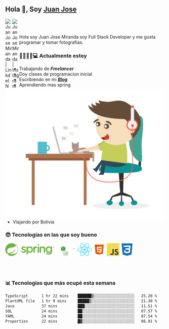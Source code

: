## Hola 👋, Soy [Juan Jose](http://juanjoses.me)

<a href="https://www.linkedin.com/in/juanjosemirandam/">
  <img align="left" alt="Juan Jose Miranda | LinkdeIN" width="22px" src="https://cdn.jsdelivr.net/npm/simple-icons@v3/icons/linkedin.svg" />
</a>

<a href="https://www.instagram.com/juan.jose.miranda/">
  <img align="left" alt="Juan Jose Miranda | Instagram" width="22px" src="https://cdn.jsdelivr.net/npm/simple-icons@v3/icons/instagram.svg" />
</a>

<br /> <br />

Hola soy Juan Jose Miranda soy Full Stack Developer y me gusta programar y tomar fotografias.

<img align="right" alt="GIF" src="./images/gif-juanjose.gif" width="500" max-height="320" />

### 👨‍💻🕵‍♀💻 Actualmente estoy

- Trabajando de ***Freelancer***
- Doy clases de programacion inicial
- Escribiendo en mi ***[Blog](http://juanjoses.me)***
- Aprendiendo mas spring
- Viajando por Bolivia 

### 😎 Tecnologías en las que soy bueno

<code><img alt="Spring" height="40px" src="./images/spring-icon.svg"/></code>
<code><img alt="NodeJS" height="40px" src="./images/nodejs-icon.svg" /></code>
<code><img alt="ReactJS" height="40px" src="./images/react-icon.svg" /></code>
<code><img alt="HTML5" height="40px" src="./images/html-icon.png" /></code>
<code><img alt="JavaScript" height="40px" src="./images/js-icon.png"  /></code>
<code><img alt="CSS3" height="40px" src="./images/css-icon.png" /></code>

<br/><br/>

### 📊 Tecnologías que más ocupé esta semana

<!--START_SECTION:waka-->

```text
TypeScript      1 hr 22 mins    ██████▒░░░░░░░░░░░░░░░░░░   25.20 %
PlantUML file   1 hr 9 mins     █████▒░░░░░░░░░░░░░░░░░░░   21.30 %
Java            37 mins         ███░░░░░░░░░░░░░░░░░░░░░░   11.51 %
SQL             24 mins         ██░░░░░░░░░░░░░░░░░░░░░░░   07.57 %
YAML            24 mins         ██░░░░░░░░░░░░░░░░░░░░░░░   07.54 %
Properties      22 mins         █▓░░░░░░░░░░░░░░░░░░░░░░░   06.91 %
```

<!--END_SECTION:waka-->

<!-- ### 📌🤓 Últimos artículos en mi blog -->